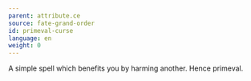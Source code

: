 ```yaml
---
parent: attribute.ce
source: fate-grand-order
id: primeval-curse
language: en
weight: 0
---
```


A simple spell which benefits you by harming another.
Hence primeval.
